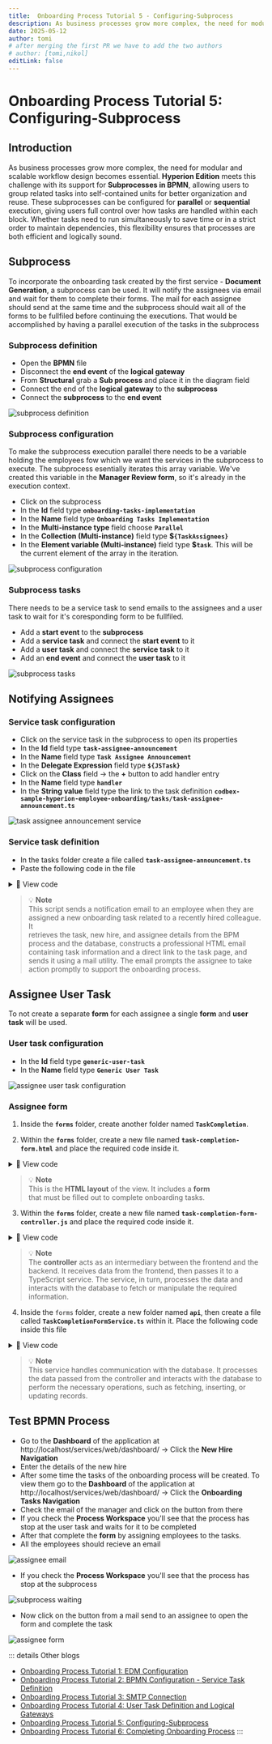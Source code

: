 ```yaml
---
title:  Onboarding Process Tutorial 5 - Configuring-Subprocess
description: As business processes grow more complex, the need for modular and scalable workflow design becomes essential.
date: 2025-05-12
author: tomi
# after merging the first PR we have to add the two authors
# author: [tomi,nikol]
editLink: false
---
```


# Onboarding Process Tutorial 5: Configuring-Subprocess

## Introduction

As business processes grow more complex, the need for modular and scalable workflow design becomes essential. **Hyperion Edition** meets this challenge with its support for **Subprocesses in BPMN**, allowing users to group related tasks into self-contained units for better organization and reuse. These subprocesses can be configured for **parallel** or **sequential** execution, giving users full control over how tasks are handled within each block. Whether tasks need to run simultaneously to save time or in a strict order to maintain dependencies, this flexibility ensures that processes are both efficient and logically sound.

## Subprocess

To incorporate the onboarding task created by the first service - **Document Generation**, a subprocess can be used. It will notify the assignees via email and wait for them to complete their forms. The mail for each assignee should send at the same time and the subprocess should wait all of the forms to be fullfiled before continuing the executions. That would be accomplished by having a parallel execution of the tasks in the subprocess

### Subprocess definition

- Open the **BPMN** file
- Disconnect the **end event** of the **logical gateway**
- From **Structural** grab a **Sub process** and place it in the diagram field
- Connect the end of the **logical gateway** to the **subprocess**
- Connect the **subprocess** to the **end event**

![subprocess definition](../../../../images/2025-05-12-onboarding-process-subprocess/subprocess.gif)

### Subprocess configuration

To make the subprocess execution parallel there needs to be a variable holding the employees fow which we want the services in the subprocess to execute. The subprocess esentially iterates this array variable. We've created this variable in the **Manager Review form**, so it's already in the execution context.

- Click on the subprocess
- In the **Id** field type **`onboarding-tasks-implementation`**
- In the **Name** field type **`Onboarding Tasks Implementation`**
- In the **Multi-instance type** field choose **`Parallel`**
- In the **Collection (Multi-instance)** field type **$`{TaskAssignees}`**
- In the **Element variable (Multi-instance)** field type **$`task`**. This will be the current element of the array in the iteration.

![subprocess configuration](../../../../images/2025-05-12-onboarding-process-subprocess/subprocess-configuration.gif)

### Subprocess tasks

There needs to be a service task to send emails to the assignees and a user task to wait for it's coresponding form to be fullfiled.

- Add a **start event** to the **subprocess**
- Add a **service task** and connect the **start event** to it
- Add a **user task** and connect the **service task** to it
- Add an **end event** and connect the **user task** to it

![subprocess tasks](../../../../images/2025-05-12-onboarding-process-subprocess/subprocess-tasks.gif)

## Notifying Assignees

### Service task configuration

-	Click on the service task in the subprocess to open its properties
-	In the **Id** field type **`task-assignee-announcement`**
-	In the **Name** field type **`Task Assignee Announcement`**
-	In the **Delegate Expression** field type **`${JSTask}`**
-	Click on the **Class** field → the **+** button to add handler entry
-	In the **Name** field type **`handler`**
-	In the **String value** field type the link to the task definition **`codbex-sample-hyperion-employee-onboarding/tasks/task-assignee-announcement.ts`**

![task assignee announcement service](../../../../images/2025-05-12-onboarding-process-subprocess/task-assignee-announcement.gif)

### Service task definition

- In the tasks folder create a file called **`task-assignee-announcement.ts`**
- Paste the following code in the file

<details>
  <summary>📄 View code</summary>

```typescript
import { EmployeeRepository as EmployeeDao } from "codbex-sample-hyperion-employee-onboarding/gen/codbex-sample-hyperion-employee-onboarding/dao/Employee/EmployeeRepository";
import { DepartmentRepository as DepartmentDao } from "codbex-sample-hyperion-employee-onboarding/gen/codbex-sample-hyperion-employee-onboarding/dao/Department/DepartmentRepository";

import { process } from "sdk/bpm";
import { sendMail } from "./mail-util";

const employeeDao = new EmployeeDao();
const departmentDao = new DepartmentDao();

const execution = process.getExecutionContext();
const executionId = execution.getId();
const processInstanceId = execution.getProcessInstanceId();

const task = process.getVariable(executionId, "task");
const employeeId = process.getVariable(executionId, "Employee");

const newHire = employeeDao.findById(employeeId);
if (!newHire) {
  throw new Error(`Employee with ID ${employeeId} not found!`);
}

const employee = employeeDao.findById(task.Assignee);
if (!employee) {
  throw new Error(`Employee with ID ${task.Assignee} not found!`);
}

const departmentName = departmentDao.findById(newHire.Department).Name;

const subject = task.Name;
console.log("Subject: ", subject);

const finalLink = `${task.Link}&processId=${processInstanceId}`;

const content = `
  <div style="font-family: Arial, sans-serif; line-height: 1.6; color: #333; max-width: 600px; margin: auto; padding: 20px; border: 1px solid #ddd; border-radius: 10px;">
    <div style="text-align: left; margin-bottom: 20px;">
      <img src="https://raw.githubusercontent.com/codbex/codbex.github.io/main/docs/images/logos/codbex-logo.png" alt="Company Logo" style="width: 50px; height: 50px;">
    </div>
    <h2 style="color: #2c3e50; text-align: center;">New Onboarding Task Assigned</h2>
    <p>Dear ${employee.Name},</p>
    <p>You have been assigned a new onboarding task related to <strong>${newHire.Name}</strong> (Department: <strong>${departmentName}</strong>).</p>
    <p>Please click the button below to access your inbox and complete the required steps:</p>
    <div style="text-align: center; margin: 20px 0;">
      <a href="${finalLink}" target="_blank" style="
        display: inline-block;
        padding: 12px 24px;
        font-size: 16px;
        color: #fff;
        background-color: #007bff;
        text-decoration: none;
        border-radius: 5px;
      ">Fulfill Task</a>
    </div>
    <p style="text-align: center; font-size: 14px; color: #555;">
      Alternatively, you can access it here: 
      <a href="${finalLink}" target="_blank" style="color: #007bff; text-decoration: underline;">
        Fulfill Your Onboarding Task
      </a>
    </p>
    <p>If you have any questions or need support, please contact the HR team.</p>
    <p>Best regards.</p>
  </div>
`;

sendMail(employee.Email, subject, content);

```

</details>

> 💡 **Note**  
> This script sends a notification email to an employee when they are
> assigned a new onboarding task related to a recently hired colleague. It  
> retrieves the task, new hire, and assignee details from the BPM process
> and the database, constructs a professional HTML email containing task 
> information and a direct link to the task page, and sends it using a mail
> utility. The email prompts the assignee to take action promptly to support
> the onboarding process.

## Assignee User Task

To not create a separate **form** for each assignee a single **form** and **user task** will be used.

### User task configuration

-	In the **Id** field type **`generic-user-task`**
-	In the **Name** field type **`Generic User Task`**

![assignee user task configuration](../../../../images/2025-05-12-onboarding-process-subprocess/assignee-user-task-configuration.gif)

### Assignee form

1. Inside the **`forms`** folder, create another folder named **`TaskCompletion`**.

2. Within the **`forms`** folder, create a new file named **`task-completion-form.html`** and place the required code inside it.

<details>
  <summary>📄 View code</summary>
  
```
<!DOCTYPE html>
<html lang="en" xmlns="http://www.w3.org/1999/xhtml" ng-app="templateApp" ng-controller="templateController">

    <head>
        <meta charset="utf-8" />
        <meta name="viewport" content="width=device-width, initial-scale=1">
        <link rel="icon" sizes="any" href="data:;base64,iVBORw0KGgo=">
        <title dg-view-title></title>
        <script type="text/javascript" src="task-completion-generate.js"></script>
        <script type="text/javascript" src="/services/js/platform-core/services/loader.js?id=view-js"></script>
        <link type="text/css" rel="stylesheet" href="/services/js/platform-core/services/loader.js?id=view-css" />
        <script src="task-completion-form-controller.js">
        </script>
    </head>

    <body class="bk-vbox">
        <h2 bk-title class="bk-padding--md bk-center" wrap="true" header-size="2" aria-label="title" ng-if="!completed"> Task completion</h2>
        <bk-scrollbar class="bk-full-height bk-padding--sm bk-center--horizontal">
            <bk-message-page glyph="sap-icon--message-information" ng-if="completed">
                <bk-message-page-title>All Employee Tasks Have Been Completed!</bk-message-page-title>
                <bk-message-page-subtitle>Great job! Every task in the list has been successfully completed.
                </bk-message-page-subtitle>
            </bk-message-page>
            <bk-panel ng-if="!completed" expanded="true" compact="true" style="max-width: 80%;" class=" bk-full-width">
                <bk-panel-content aria-label="Panel Content">

                    <bk-list byline="true">
                        <bk-list-item ng-repeat="next in taskList">
                            <bk-list-content item-title="{{ next.Name }}">
                                <bk-list-byline align="left">
                                    <bk-textarea style="height: 100px; max-width: 100%" class="bk-no-border">
                                        {{ next.Description }}
                                    </bk-textarea>
                                </bk-list-byline>
                                <bk-list-byline align="right">
                                    <bk-button ng-if="!next.isCompleted" label="Complete" state="emphasized" ng-click="completeTask(next)">
                                    </bk-button>
                                </bk-list-byline>
                            </bk-list-content>
                        </bk-list-item>
                    </bk-list>
                </bk-panel-content>
            </bk-panel>
        </bk-scrollbar>

        <theme></theme>
    </body>

</html>
```
</details>

> 💡 **Note**  
> This is the **HTML layout** of the view. It includes a **form**  
> that must be filled out to complete onboarding tasks.

3. Within the **`forms`** folder, create a new file named **`task-completion-form-controller.js`** and place the required code inside it.


<details>
  <summary>📄 View code</summary>

```
angular.module('templateApp', ['blimpKit', 'platformView']).controller('templateController', ($scope, $http) => {

    $scope.entity = {};
    $scope.forms = {
        details: {},
    };

    const employeeId = new URLSearchParams(window.location.search).get('employeeId');
    const processInstanceId = new URLSearchParams(window.location.search).get('processId');

    const tasksUrl =
        "/services/ts/codbex-sample-hyperion-employee-onboarding/forms/TaskCompletion/api/TaskCompletionFormService.ts/tasksData/" + employeeId;
    const completeTaskUrl =
        "/services/ts/codbex-sample-hyperion-employee-onboarding/forms/TaskCompletion/api/TaskCompletionFormService.ts/completeTask/" + processInstanceId;

    $http.get(tasksUrl)
        .then(response => {
            $scope.taskList = response.data;
            $scope.completed = response.data.length === 0;
        })
        .catch((error) => {
            console.error("Error getting task data: ", error);
        });

    $scope.completeTask = (task) => {
        $http.post(completeTaskUrl, task)
            .then(response => {
                console.log("Task updated successfully", task.Id, response.data);
                return $http.get(tasksUrl);
            })
            .then(response => {
                $scope.taskList = response.data;
                $scope.completed = response.data.length === 0;
            })
            .catch((error) => {
                console.error("Error completing or refreshing task", error);
            });
    };
});
```
</details>

> 💡 **Note**   
> The **controller** acts as an intermediary between the frontend and the backend. It receives data from the frontend, then passes it to a TypeScript service. The service, in turn, processes the data and interacts with the database to fetch or manipulate the required information.


4. Inside the `forms` folder, create a new folder named **`api`**, then create a file called **`TaskCompletionFormService.ts`** within it. Place the following code inside this file


<details>
  <summary>📄 View code</summary>

```
import { OnboardingTaskRepository as OnboardingTaskDao } from "codbex-sample-hyperion-employee-onboarding/gen/codbex-sample-hyperion-employee-onboarding/dao/OnboardingTask/OnboardingTaskRepository";
import { EmployeeRepository as EmployeeDao } from "codbex-sample-hyperion-employee-onboarding/gen/codbex-sample-hyperion-employee-onboarding/dao/Employee/EmployeeRepository";

import { Controller, Get, Post } from "sdk/http";
import { user } from "sdk/security";
import { tasks } from "sdk/bpm";

@Controller
class TaskCompletionFormService {

    private readonly onboardingTaskDao;
    private readonly employeeDao;

    constructor() {
        this.onboardingTaskDao = new OnboardingTaskDao();
        this.employeeDao = new EmployeeDao();
    }

    @Get("/tasksData/:employeeId")
    public tasksData(_: any, ctx: any) {
        const employeeId = ctx.pathParameters.employeeId;

        const users = this.employeeDao.findAll({
            $filter: {
                equals: {
                    Email: user.getName()
                }
            }
        });

        const tasks = this.onboardingTaskDao.findAll({
            $filter: {
                equals: {
                    Employee: employeeId,
                    Status: 2,
                    Assignee: users[0].Id
                }
            }
        });

        return tasks;
    }

    @Post("/completeTask/:processInstanceId")
    public completeTask(body: any, ctx: any) {
        const processInstanceId = ctx.pathParameters.processInstanceId;

        const processTask = tasks.list().filter(task => task.data.processInstanceId === processInstanceId);

        let task = this.onboardingTaskDao.findById(body.Id);
        task.Status = 3;
        this.onboardingTaskDao.update(task);

        tasks.complete(processTask[0].data.id);
    }
}
```

</details>

> 💡 **Note**   
> This service handles communication with the database. It processes the data passed from the controller and interacts with the database to perform the necessary operations, such as fetching, inserting, or updating records.

## Test BPMN Process

- Go to the **Dashboard** of the application at http://localhost/services/web/dashboard/ → Click the **New Hire Navigation**
- Enter the details of the new hire
- After some time the tasks of the onboarding process will be created. To view them go to the **Dashboard** of the application at http://localhost/services/web/dashboard/ → Click the **Onboarding Tasks Navigation**
- Check the email of the manager and click on the button from there
- If you check the **Process Workspace** you'll see that the process has stop at the user task and waits for it to be completed
- After that complete the **form** by assigning employees to the tasks.
- All the employees should recieve an email

![assignee email](../../../../images/2025-05-12-onboarding-process-subprocess/assignee-email.png)

- If you check the **Process Workspace** you'll see that the process has stop at the subprocess

![subprocess waiting](../../../../images/2025-05-12-onboarding-process-subprocess/subprocess-waiting.png)

- Now click on the button from a mail send to an assignee to open the form and complete the task

![assignee form](../../../../images/2025-05-12-onboarding-process-subprocess/assignee-form.png)

::: details Other blogs
- [Onboarding Process Tutorial 1: EDM Configuration](https://codbex.com/technology/2025/05/08/onboarding-process-1-edm-configuration)
- [Onboarding Process Tutorial 2: BPMN Configuration - Service Task Definition](https://codbex.com/technology/2025/05/09/onboarding-process-2-services-task)
- [Onboarding Process Tutorial 3: SMTP Connection](https://codbex.com/technology/2025/05/10/onboarding-process-3-smtp)
- [Onboarding Process Tutorial 4: User Task Definition and Logical Gateways](https://codbex.com/technology/2025/05/11/onboarding-process-4-user-task-logical-gateways)
- [Onboarding Process Tutorial 5: Configuring-Subprocess](https://codbex.com/technology/2025/05/12/onboarding-process-5-subprocess)
- [Onboarding Process Tutorial 6: Completing Onboarding Process](https://codbex.com/technology/2025/05/13/onboarding-process-6-final-steps)
:::